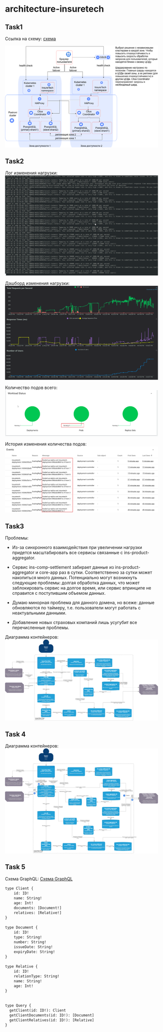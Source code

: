 # architecture-insuretech

## Task1
Ссылка на схему: [схема](https://raw.githubusercontent.com/kihana/architecture-insuretech/refs/heads/sprint6/Task1/InureTech_%D1%82%D0%B5%D1%85%D0%BD%D0%BE%D0%BB%D0%BE%D0%B3%D0%B8%D1%87%D0%B5%D1%81%D0%BA%D0%B0%D1%8F%20%D0%B0%D1%80%D1%85%D0%B8%D1%82%D0%B5%D0%BA%D1%82%D1%83%D1%80%D0%B0_to-be.xml)

![схема](https://github.com/kihana/architecture-insuretech/blob/sprint6/Task1/InureTech_%D1%82%D0%B5%D1%85%D0%BD%D0%BE%D0%BB%D0%BE%D0%B3%D0%B8%D1%87%D0%B5%D1%81%D0%BA%D0%B0%D1%8F%20%D0%B0%D1%80%D1%85%D0%B8%D1%82%D0%B5%D0%BA%D1%82%D1%83%D1%80%D0%B0_to-be.drawio.png)

## Task2
Лог изменения нагрузки:
![Лог изменения нагрузки](Task2/logs_load.png)

Дашборд изменения нагрузки:
![Дашборд изменения нагрузки](Task2/dashboard_load.png)

Количество подов всего:
![Количество подов всего](Task2/dashbord_pods.png)

История изменения количества подов:
![История изменения количества подов](Task2/history_pods.png)

## Task3

Проблемы:

- Из-за синхронного взаимодействия при увеличении нагрузки придется масштабировать все сервисы связанные с ins-product-aggregator.

- Сервис ins-comp-settlement забирает данные из ins-product-aggregator и core-app раз в сутки. Соответственно за сутки может накопиться много данных. Потенциально могут возникнуть следующие проблемы: долгая обработка данных, что может заблокировать сервис на долгое время, или сервис впринципе не справится с поступившим объемом данных.

- Думаю минорная проблема для данного домена, но всеже: данные обновляются по таймеру, т.е. пользователи могут работать с неактуальными данными.

- Добавление новых страховых компаний лишь усугубит все перечисленные проблемы.

Диаграмма контейнеров:
![Диаграмма контейнеров](Task3/InsureTech_C4_сontainer-diagram.drawio.png)

## Task 4

Диаграмма контейнеров:
![Диаграмма контейнеров](Task4/InsureTech_C4_сontainer-diagram.drawio.png)

## Task 5

Схема GraphQL: 
[Схема GraphQL](Task5/client-info.gql)

```
type Client {
    id: ID!
    name: String!
    age: Int!
    documents: [Document!]
    relatives: [Relative!]
}

type Document {
    id: ID!
    type: String!
    number: String!
    issueDate: String!
    expiryDate: String!
}
     
type Relative {
    id: ID!
    relationType: String!
    name: String!
    age: Int!
}


type Query {
  getClient(id: ID!): Client
  getClientDocuments(id: ID!): [Document]
  getClientRelatives(id: ID!): [Relative]
}
```